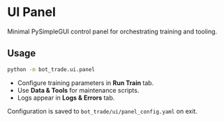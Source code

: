 # UI Panel

Minimal PySimpleGUI control panel for orchestrating training and tooling.

## Usage

```bash
python -m bot_trade.ui.panel
```

- Configure training parameters in **Run Train** tab.
- Use **Data & Tools** for maintenance scripts.
- Logs appear in **Logs & Errors** tab.

Configuration is saved to `bot_trade/ui/panel_config.yaml` on exit.
